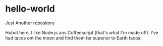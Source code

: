 # hello-world
Just Another repository


Hubot here, I like Node.js ans Coffeescript (that's what I'm made of!).
I've had tacos ont the moon and find them far superior to Earth tacos.
